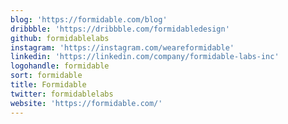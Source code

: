 ```yaml
---
blog: 'https://formidable.com/blog'
dribbble: 'https://dribbble.com/formidabledesign'
github: formidablelabs
instagram: 'https://instagram.com/weareformidable'
linkedin: 'https://linkedin.com/company/formidable-labs-inc'
logohandle: formidable
sort: formidable
title: Formidable
twitter: formidablelabs
website: 'https://formidable.com/'
---
```

